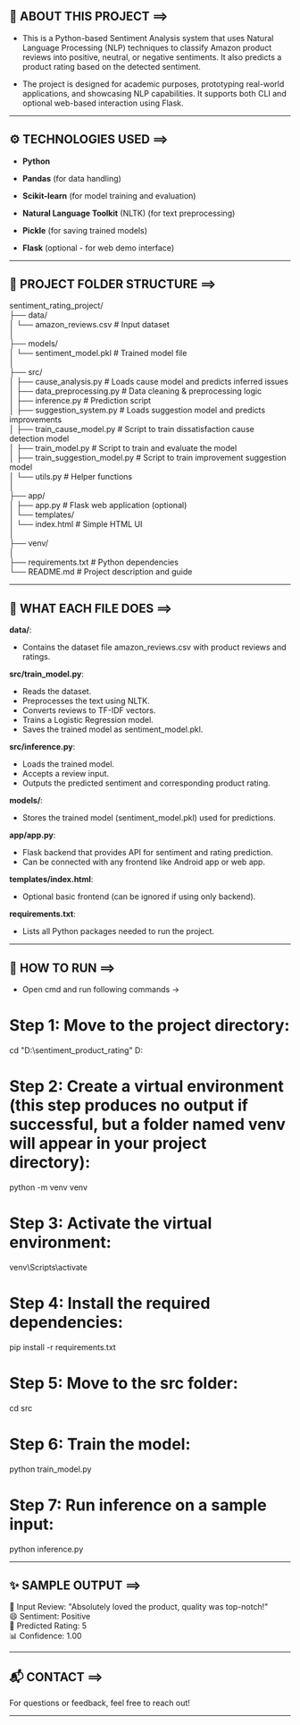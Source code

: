 ## 🧠 ABOUT THIS PROJECT ==>

- This is a Python-based Sentiment Analysis system that uses Natural Language Processing (NLP) techniques to classify Amazon product reviews into positive, neutral, or negative sentiments. It also predicts a product rating based on the detected sentiment.

- The project is designed for academic purposes, prototyping real-world applications, and showcasing NLP capabilities. It supports both CLI and optional web-based interaction using Flask.

---

## ⚙ TECHNOLOGIES USED ==>

- **Python**

- **Pandas** (for data handling)

- **Scikit-learn** (for model training and evaluation)

- **Natural Language Toolkit** (NLTK) (for text preprocessing)

- **Pickle** (for saving trained models)

- **Flask** (optional - for web demo interface)

---

## 📁 PROJECT FOLDER STRUCTURE ==>

sentiment_rating_project/<br>
├── data/<br>
│ └── amazon_reviews.csv                                    # Input dataset<br>
│<br>
├── models/<br>
│ └── sentiment_model.pkl                                   # Trained model file<br>
│<br>
├── src/<br>
│ ├── cause_analysis.py                                     # Loads cause model and predicts inferred issues<br>
│ ├── data_preprocessing.py                                 # Data cleaning & preprocessing logic<br>
│ ├── inference.py                                          # Prediction script<br>
│ ├── suggestion_system.py                                  # Loads suggestion model and predicts improvements<br>
│ ├── train_cause_model.py                                  # Script to train dissatisfaction cause detection model<br>
│ ├── train_model.py                                        # Script to train and evaluate the model<br>
│ ├── train_suggestion_model.py                             # Script to train improvement suggestion model<br>
│ └── utils.py                                              # Helper functions<br>
│<br>
├── app/<br>
│ ├── app.py                                                # Flask web application (optional)<br>
│ └── templates/<br>
│ └── index.html                                            # Simple HTML UI<br>
│<br>
├── venv/<br>
│<br>
├── requirements.txt                                        # Python dependencies<br>
└── README.md                                               # Project description and guide

---

## 📝 WHAT EACH FILE DOES ==>

**data/**:
- Contains the dataset file amazon_reviews.csv with product reviews and ratings.

**src/train_model.py**:
- Reads the dataset.
- Preprocesses the text using NLTK.
- Converts reviews to TF-IDF vectors.
- Trains a Logistic Regression model.
- Saves the trained model as sentiment_model.pkl.

**src/inference.py**:
- Loads the trained model.
- Accepts a review input.
- Outputs the predicted sentiment and corresponding product rating.

**models/**:
- Stores the trained model (sentiment_model.pkl) used for predictions.

**app/app.py**:
- Flask backend that provides API for sentiment and rating prediction.
- Can be connected with any frontend like Android app or web app.

**templates/index.html**:
- Optional basic frontend (can be ignored if using only backend).

**requirements.txt**:
- Lists all Python packages needed to run the project.

---

## 🚀 HOW TO RUN ==>

- Open cmd and run following commands ->

# Step 1: Move to the project directory:
cd "D:\sentiment_product_rating"
D:

# Step 2: Create a virtual environment (this step produces no output if successful, but a folder named venv will appear in your project directory):
python -m venv venv

# Step 3: Activate the virtual environment:
venv\Scripts\activate

# Step 4: Install the required dependencies:
pip install -r requirements.txt

# Step 5: Move to the src folder:
cd src

# Step 6: Train the model:
python train_model.py

# Step 7: Run inference on a sample input:
python inference.py

---

## ✨ SAMPLE OUTPUT ==>

📝 Input Review: "Absolutely loved the product, quality was top-notch!"<br>
😄 Sentiment: Positive<br>
🌟 Predicted Rating: 5<br>
📊 Confidence: 1.00

---

## 📬 CONTACT ==>

For questions or feedback, feel free to reach out!

---

